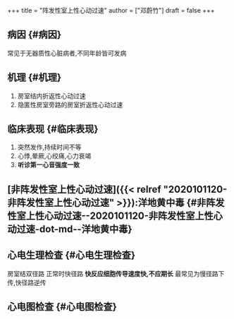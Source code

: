 +++
title = "阵发性室上性心动过速"
author = ["邓蔚竹"]
draft = false
+++

## 病因 {#病因}

常见于无器质性心脏病者,不同年龄皆可发病


## 机理 {#机理}

1.  房室结内折返性心动过速
2.  隐匿性房室旁路的房室折返性心动过速


## 临床表现 {#临床表现}

1.  突然发作,持续时间不等
2.  心悸,晕厥,心绞痛,心力衰竭
3.  **听诊第一心音强度一致**


## [非阵发性室上性心动过速]({{< relref "2020101120-非阵发性室上性心动过速" >}}):洋地黄中毒 {#非阵发性室上性心动过速--2020101120-非阵发性室上性心动过速-dot-md--洋地黄中毒}


## 心电生理检查 {#心电生理检查}

房室结双径路
正常时快径路
**快反应细胞传导速度快,不应期长**
最常见为慢径路下传,快径路逆传


## 心电图检查 {#心电图检查}
